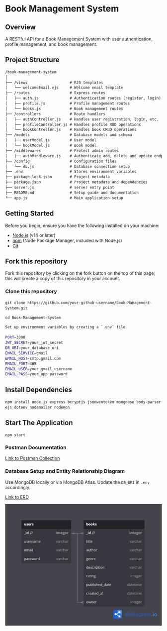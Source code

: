 # Book Management System

## Overview

A RESTful API for a Book Management System with user authentication, profile management, and book management.

## Project Structure

```md
/book-management-system
│
├── /views                   # EJS templates
│   └── welcomeEmail.ejs     # Welcome email template
├── /routes                  # Express routes
│   ├── auth.js              # Authentication routes (register, login)
│   ├── profile.js           # Profile management routes
│   └── books.js             # Book management routes
├── /controllers             # Route handlers
│   ├── authController.js    # Handles user registration, login, etc.
│   ├── profileController.js # Handles profile RUD operations
│   └── bookController.js    # Handles book CRUD operations
├── /models                  # Database models and schema
│   ├── userModel.js         # User model
│   └── bookModel.js         # Book model
├── /middlewares             # Protect admin routes
│   ├── authMiddleware.js    # Authenticate add, delete and update endpoints     
├── /config                  # Configuration files
│   └── db.js                # Database connection setup
├── .env                     # Stores environment variables
├── package-lock.json        # Project metadata
├── package.json             # Project metadata and dependencies
├── server.js                # server entry point
├── README.md                # Setup guide and documentation
└── app.js                   # Main application setup
```

## Getting Started

Before you begin, ensure you have the following installed on your machine:

- [Node.js](https://nodejs.org/) (v14 or later)
- [npm](https://www.npmjs.com/) (Node Package Manager, included with Node.js)
- [Git](https://git-scm.com/)

## Fork this repository

Fork this repository by clicking on the fork button on the top of this page, this will create a copy of this repository in your account.

### Clone this repository

`git clone https://github.com/your-github-username/Book-Management-System.git`

`cd Book-Management-System`

```bash
Set up environment variables by creating a `.env` file

PORT=3000
JWT_SECRET=your_jwt_secret
DB_URI=your_database_uri
EMAIL_SERVICE=gmail
EMAIL_HOST=smtp.gmail.com
EMAIL_PORT=465
EMAIL_USER=your_gmail_username
EMAIL_PASS=your_app_password
```

## Install Dependencies

`npm install node.js express bcryptjs jsonwentoken mongoose body-parser ejs dotenv nodemailer nodemon`

## Start The Application

`npm start`

### Postman Documentation

[Link to Postman Collection](https://documenter.getpostman.com/view/38698911/2sAY4sjja8)

### Database Setup and Entity Relationship Diagram

Use MongoDB locally or via MongoDB Atlas. Update the `DB_URI` in `.env` accordingly.

[Link to ERD](https://dbdiagram.io/d/Book-Management-System-671e3a4c97a66db9a368e107)

![ERD image](https://github.com/omotomiwa26/Book-Management-System/blob/main/erd.png?raw=true)

